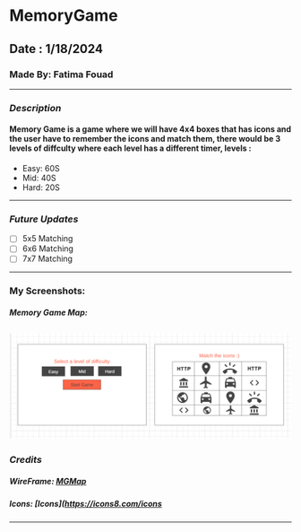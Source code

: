 # MemoryGame

## Date : 1/18/2024

### Made By: Fatima Fouad

---

### **_Description_**

#### Memory Game is a game where we will have 4x4 boxes that has icons and the user have to remember the icons and match them, there would be 3 levels of diffculty where each level has a different timer, levels :

- Easy: 60S
- Mid: 40S
- Hard: 20S

---

### **_Future Updates_**

- [ ] 5x5 Matching
- [ ] 6x6 Matching
- [ ] 7x7 Matching

---

### My Screenshots:

##### Memory Game Map:

## ![MGMap](MemoryGameWireframeMap.png)

### **_Credits_**

##### WireFrame: [MGMap](https://wireframe.cc/qBbFEG)

##### Icons: [Icons](https://icons8.com/icons

---
